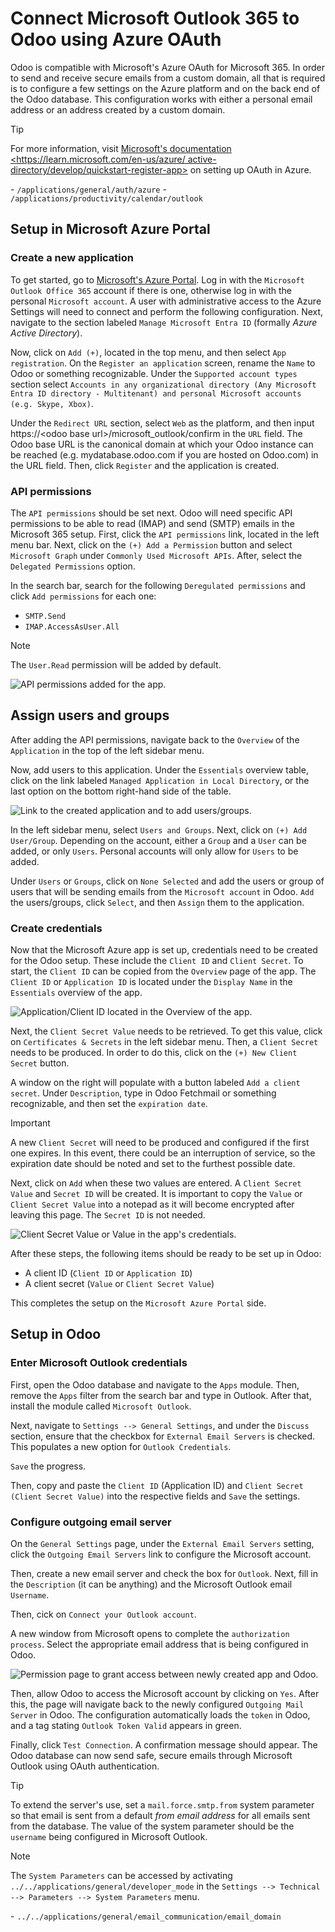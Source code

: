 # Connect Microsoft Outlook 365 to Odoo using Azure OAuth

Odoo is compatible with Microsoft's Azure OAuth for Microsoft 365. In
order to send and receive secure emails from a custom domain, all that
is required is to configure a few settings on the Azure platform and on
the back end of the Odoo database. This configuration works with either
a personal email address or an address created by a custom domain.

<div class="tip">

<div class="title">

Tip

</div>

For more information, visit [Microsoft's documentation
\<https://learn.microsoft.com/en-us/azure/
active-directory/develop/quickstart-register-app\>]() on setting up
OAuth in Azure.

</div>

<div class="seealso">

\- `/applications/general/auth/azure` -
`/applications/productivity/calendar/outlook`

</div>

## Setup in Microsoft Azure Portal

### Create a new application

To get started, go to [Microsoft's Azure
Portal](https://portal.azure.com/). Log in with the `Microsoft Outlook
Office 365` account if there is one, otherwise log in with the personal
`Microsoft account`. A user with administrative access to the Azure
Settings will need to connect and perform the following configuration.
Next, navigate to the section labeled `Manage Microsoft Entra ID`
(formally *Azure Active Directory*).

Now, click on `Add (+)`, located in the top menu, and then select `App
registration`. On the `Register an application` screen, rename the
`Name` to <span class="title-ref">Odoo</span> or something recognizable.
Under the `Supported account types` section select `Accounts in any
organizational directory (Any Microsoft Entra ID directory -
Multitenant)
and personal Microsoft accounts (e.g. Skype, Xbox)`.

Under the `Redirect URL` section, select `Web` as the platform, and then
input <span class="title-ref">https://\<odoo base
url\>/microsoft\_outlook/confirm</span> in the `URL` field. The Odoo
base URL is the canonical domain at which your Odoo instance can be
reached (e.g. mydatabase.odoo.com if you are hosted on Odoo.com) in the
URL field. Then, click `Register` and the application is created.

### API permissions

The `API permissions` should be set next. Odoo will need specific API
permissions to be able to read (IMAP) and send (SMTP) emails in the
Microsoft 365 setup. First, click the `API permissions` link, located in
the left menu bar. Next, click on the `(+) Add a Permission` button and
select `Microsoft Graph` under `Commonly Used Microsoft APIs`. After,
select the `Delegated Permissions` option.

In the search bar, search for the following `Deregulated permissions`
and click `Add permissions` for each one:

  - `SMTP.Send`
  - `IMAP.AccessAsUser.All`

<div class="note">

<div class="title">

Note

</div>

The `User.Read` permission will be added by default.

</div>

![API permissions added for the app.](azure_oauth/permissions.png)

## Assign users and groups

After adding the API permissions, navigate back to the `Overview` of the
`Application` in the top of the left sidebar menu.

Now, add users to this application. Under the `Essentials` overview
table, click on the link labeled `Managed Application in Local
Directory`, or the last option on the bottom right-hand side of the
table.

![Link to the created application and to add
users/groups.](azure_oauth/managed-application.png)

In the left sidebar menu, select `Users and Groups`. Next, click on `(+)
Add
User/Group`. Depending on the account, either a `Group` and a `User` can
be added, or only `Users`. Personal accounts will only allow for `Users`
to be added.

Under `Users` or `Groups`, click on `None Selected` and add the users or
group of users that will be sending emails from the `Microsoft account`
in Odoo. `Add` the users/groups, click `Select`, and then `Assign` them
to the application.

### Create credentials

Now that the Microsoft Azure app is set up, credentials need to be
created for the Odoo setup. These include the `Client ID` and `Client
Secret`. To start, the `Client ID` can be copied from the `Overview`
page of the app. The `Client ID` or `Application ID` is located under
the `Display Name` in the `Essentials` overview of the app.

![Application/Client ID located in the Overview of the
app.](azure_oauth/application-id.png)

Next, the `Client Secret Value` needs to be retrieved. To get this
value, click on `Certificates & Secrets` in the left sidebar menu. Then,
a `Client Secret` needs to be produced. In order to do this, click on
the `(+) New Client Secret` button.

A window on the right will populate with a button labeled `Add a client
secret`. Under `Description`, type in <span class="title-ref">Odoo
Fetchmail</span> or something recognizable, and then set the `expiration
date`.

<div class="important">

<div class="title">

Important

</div>

A new `Client Secret` will need to be produced and configured if the
first one expires. In this event, there could be an interruption of
service, so the expiration date should be noted and set to the furthest
possible date.

</div>

Next, click on `Add` when these two values are entered. A `Client Secret
Value` and `Secret ID` will be created. It is important to copy the
`Value` or `Client Secret Value` into a notepad as it will become
encrypted after leaving this page. The `Secret ID` is not needed.

![Client Secret Value or Value in the app's
credentials.](azure_oauth/secretvalue.png)

After these steps, the following items should be ready to be set up in
Odoo:

  - A client ID (`Client ID` or `Application ID`)
  - A client secret (`Value` or `Client Secret Value`)

This completes the setup on the `Microsoft Azure Portal` side.

## Setup in Odoo

### Enter Microsoft Outlook credentials

First, open the Odoo database and navigate to the `Apps` module. Then,
remove the `Apps` filter from the search bar and type in
<span class="title-ref">Outlook</span>. After that, install the module
called `Microsoft Outlook`.

Next, navigate to `Settings --> General Settings`, and under the
`Discuss` section, ensure that the checkbox for `External Email Servers`
is checked. This populates a new option for `Outlook Credentials`.

`Save` the progress.

Then, copy and paste the `Client ID` (Application ID) and `Client Secret
(Client Secret Value)` into the respective fields and `Save` the
settings.

### Configure outgoing email server

On the `General Settings` page, under the `External Email Servers`
setting, click the `Outgoing Email Servers` link to configure the
Microsoft account.

Then, create a new email server and check the box for `Outlook`. Next,
fill in the `Description` (it can be anything) and the Microsoft Outlook
email `Username`.

Then, cick on `Connect your Outlook account`.

A new window from Microsoft opens to complete the `authorization
process`. Select the appropriate email address that is being configured
in Odoo.

![Permission page to grant access between newly created app and
Odoo.](azure_oauth/verify-outlook.png)

Then, allow Odoo to access the Microsoft account by clicking on `Yes`.
After this, the page will navigate back to the newly configured
`Outgoing Mail Server` in Odoo. The configuration automatically loads
the `token` in Odoo, and a tag stating `Outlook Token Valid` appears in
green.

Finally, click `Test Connection`. A confirmation message should appear.
The Odoo database can now send safe, secure emails through Microsoft
Outlook using OAuth authentication.

<div class="tip">

<div class="title">

Tip

</div>

To extend the server's use, set a `mail.force.smtp.from` system
parameter so that email is sent from a default *from email address* for
all emails sent from the database. The value of the system parameter
should be the `username` being configured in Microsoft Outlook.

</div>

<div class="note">

<div class="title">

Note

</div>

The `System Parameters` can be accessed by activating
`../../applications/general/developer_mode` in the `Settings -->
Technical
--> Parameters --> System Parameters` menu.

</div>

<div class="seealso">

\- `../../applications/general/email_communication/email_domain`

</div>
